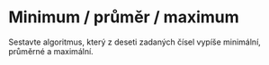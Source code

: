 # Minimum / průměr / maximum

Sestavte algoritmus, který z deseti zadaných čísel vypíše minimální, průměrné a maximální.
